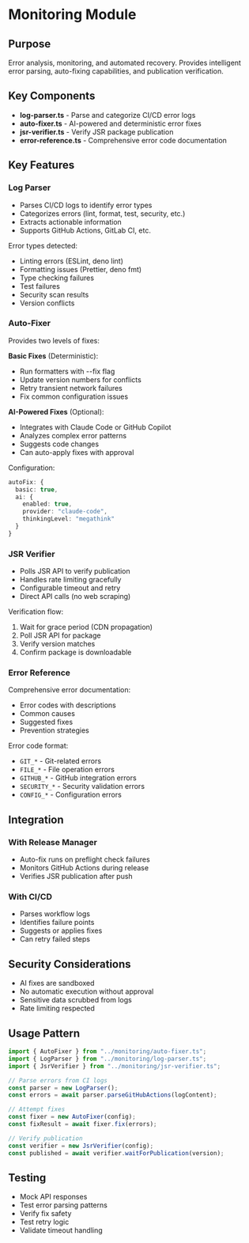 # Monitoring Module

## Purpose

Error analysis, monitoring, and automated recovery. Provides intelligent error parsing, auto-fixing capabilities, and
publication verification.

## Key Components

- **log-parser.ts** - Parse and categorize CI/CD error logs
- **auto-fixer.ts** - AI-powered and deterministic error fixes
- **jsr-verifier.ts** - Verify JSR package publication
- **error-reference.ts** - Comprehensive error code documentation

## Key Features

### Log Parser

- Parses CI/CD logs to identify error types
- Categorizes errors (lint, format, test, security, etc.)
- Extracts actionable information
- Supports GitHub Actions, GitLab CI, etc.

Error types detected:

- Linting errors (ESLint, deno lint)
- Formatting issues (Prettier, deno fmt)
- Type checking failures
- Test failures
- Security scan results
- Version conflicts

### Auto-Fixer

Provides two levels of fixes:

**Basic Fixes** (Deterministic):

- Run formatters with --fix flag
- Update version numbers for conflicts
- Retry transient network failures
- Fix common configuration issues

**AI-Powered Fixes** (Optional):

- Integrates with Claude Code or GitHub Copilot
- Analyzes complex error patterns
- Suggests code changes
- Can auto-apply fixes with approval

Configuration:

```typescript
autoFix: {
  basic: true,
  ai: {
    enabled: true,
    provider: "claude-code",
    thinkingLevel: "megathink"
  }
}
```

### JSR Verifier

- Polls JSR API to verify publication
- Handles rate limiting gracefully
- Configurable timeout and retry
- Direct API calls (no web scraping)

Verification flow:

1. Wait for grace period (CDN propagation)
2. Poll JSR API for package
3. Verify version matches
4. Confirm package is downloadable

### Error Reference

Comprehensive error documentation:

- Error codes with descriptions
- Common causes
- Suggested fixes
- Prevention strategies

Error code format:

- `GIT_*` - Git-related errors
- `FILE_*` - File operation errors
- `GITHUB_*` - GitHub integration errors
- `SECURITY_*` - Security validation errors
- `CONFIG_*` - Configuration errors

## Integration

### With Release Manager

- Auto-fix runs on preflight check failures
- Monitors GitHub Actions during release
- Verifies JSR publication after push

### With CI/CD

- Parses workflow logs
- Identifies failure points
- Suggests or applies fixes
- Can retry failed steps

## Security Considerations

- AI fixes are sandboxed
- No automatic execution without approval
- Sensitive data scrubbed from logs
- Rate limiting respected

## Usage Pattern

```typescript
import { AutoFixer } from "../monitoring/auto-fixer.ts";
import { LogParser } from "../monitoring/log-parser.ts";
import { JsrVerifier } from "../monitoring/jsr-verifier.ts";

// Parse errors from CI logs
const parser = new LogParser();
const errors = await parser.parseGitHubActions(logContent);

// Attempt fixes
const fixer = new AutoFixer(config);
const fixResult = await fixer.fix(errors);

// Verify publication
const verifier = new JsrVerifier(config);
const published = await verifier.waitForPublication(version);
```

## Testing

- Mock API responses
- Test error parsing patterns
- Verify fix safety
- Test retry logic
- Validate timeout handling
